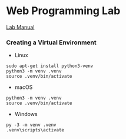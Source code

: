 # Web Programming Lab

[Lab Manual](https://github.com/spacedust26/MIT-CSE-Labs-2023-26/blob/main/SEM-6/WP/WP-LabManual.pdf)

### Creating a Virtual Environment
- Linux

```
sudo apt-get install python3-venv  
python3 -m venv .venv
source .venv/bin/activate
```

- macOS
```
python3 -m venv .venv
source .venv/bin/activate
```

- Windows
```
py -3 -m venv .venv
.venv\scripts\activate
```

